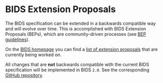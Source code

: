 # BIDS Extension Proposals

The BIDS specification can be extended in a backwards compatible way and will
evolve over time.
This is accomplished with BIDS Extension Proposals (BEPs),
which are community-driven processes (see [BEP guidelines](https://bids-extensions.readthedocs.io/en/latest/)).

On the [BIDS homepage](https://bids.neuroimaging.io/) you can find a
[list of extension proposals](https://bids.neuroimaging.io/extensions/index.html)
that are currently being worked on.

All changes that are **not** backwards compatible with the current BIDS
specification will be implemented in BIDS `2.0`.
See the corresponding [GitHub repository](https://github.com/bids-standard/bids-2-devel).
